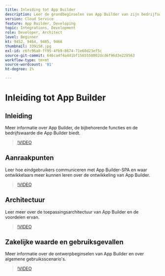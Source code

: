 ```yaml
---
title: Inleiding tot App Builder
description: Leer de grondbeginselen van App Builder van zijn bedrijfswaarde tot zijn architectuur.
version: Cloud Service
feature: App Builder, Developing
topic: Integrations, Development
role: Developer, Architect
level: Beginner
kt: 9452, 9464, 9465, 9466
thumbnail: 339158.jpg
exl-id: c6fc96a0-ff95-4fb9-8674-71e60d23ef5c
source-git-commit: 646ca4f4a441bf1565558002dcd6f96d3e228563
workflow-type: tm+mt
source-wordcount: '81'
ht-degree: 1%

---
```


# Inleiding tot App Builder

## Inleiding

Meer informatie over App Builder, de bijbehorende functies en de bedrijfswaarde die App Builder biedt.

>[!VIDEO](https://video.tv.adobe.com/v/339158/?quality=12&learn=on)

## Aanraakpunten

Leer hoe eindgebruikers communiceren met App Builder-SPA en waar ontwikkelaars meer kunnen leren over de ontwikkeling van App Builder.

>[!VIDEO](https://video.tv.adobe.com/v/339159/?quality=12&learn=on)

## Architectuur

Leer meer over de toepassingsarchitectuur van App Builder en de voordelen ervan.

>[!VIDEO](https://video.tv.adobe.com/v/339160/?quality=12&learn=on)

## Zakelijke waarde en gebruiksgevallen

Meer informatie over de ontwerpbeginselen van App Builder en over algemene gebruiksscenario&#39;s.

>[!VIDEO](https://video.tv.adobe.com/v/339161/?quality=12&learn=on)
